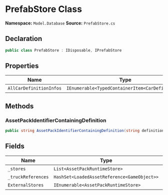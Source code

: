 # PrefabStore Class

**Namespace:** `Model.Database`
**Source:** `PrefabStore.cs`

## Declaration

```csharp
public class PrefabStore : IDisposable, IPrefabStore
```

## Properties

| Name | Type | Access | Modifiers |
|------|------|--------|-----------|
| `AllCarDefinitionInfos` | `IEnumerable<TypedContainerItem<CarDefinition>>` | public | - |

## Methods

### AssetPackIdentifierContainingDefinition

```csharp
public string AssetPackIdentifierContainingDefinition(string definitionIdentifier)
```

## Fields

| Name | Type | Access | Modifiers |
|------|------|--------|-----------|
| `_stores` | `List<AssetPackRuntimeStore>` | private | `readonly` |
| `_truckReferences` | `HashSet<LoadedAssetReference<GameObject>>` | private | `readonly` |
| `ExternalStores` | `IEnumerable<AssetPackRuntimeStore>` | public | - |

